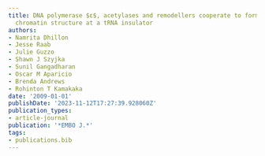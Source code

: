 ```yaml
---
title: DNA polymerase $ɛ$, acetylases and remodellers cooperate to form a specialized
  chromatin structure at a tRNA insulator
authors:
- Namrita Dhillon
- Jesse Raab
- Julie Guzzo
- Shawn J Szyjka
- Sunil Gangadharan
- Oscar M Aparicio
- Brenda Andrews
- Rohinton T Kamakaka
date: '2009-01-01'
publishDate: '2023-11-12T17:27:39.928060Z'
publication_types:
- article-journal
publication: '*EMBO J.*'
tags:
- publications.bib
---
```

